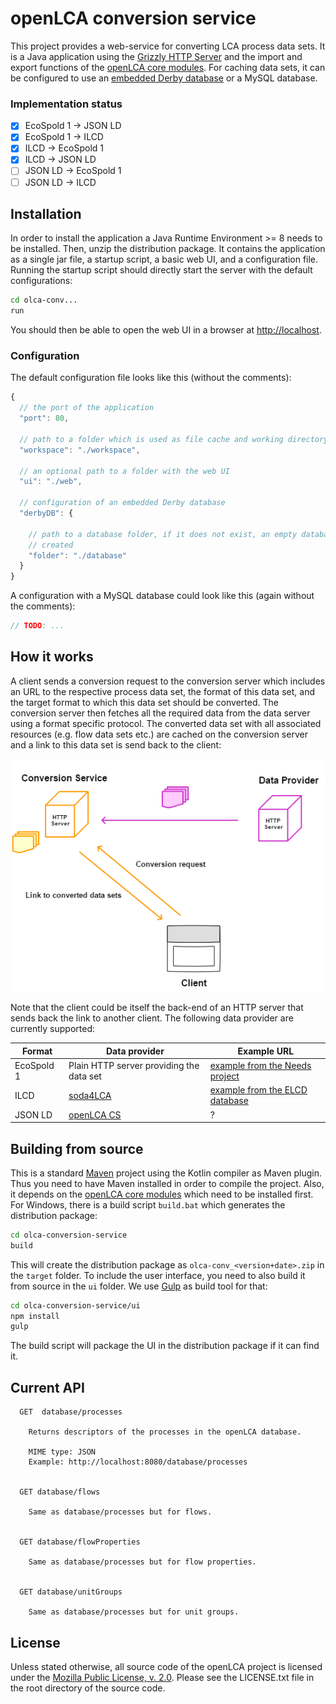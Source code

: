 openLCA conversion service
==========================
This project provides a web-service for converting LCA process data sets. It is
a Java application using the [Grizzly HTTP Server](https://javaee.github.io/grizzly/)
and the import and export functions of the
[openLCA core modules](https://github.com/GreenDelta/olca-modules). For caching
data sets, it can be configured to use an 
[embedded Derby database](https://db.apache.org/derby/papers/DerbyTut/embedded_intro.html)
or a MySQL database.

### Implementation status

* [x] EcoSpold 1 -> JSON LD
* [x] EcoSpold 1 -> ILCD
* [x] ILCD -> EcoSpold 1
* [x] ILCD -> JSON LD
* [ ] JSON LD -> EcoSpold 1
* [ ] JSON LD -> ILCD

## Installation
In order to install the application a Java Runtime Environment >= 8 needs to be
installed. Then, unzip the distribution package. It contains the application as
a single jar file, a startup script, a basic web UI, and a configuration file.
Running the startup script should directly start the server with the default
configurations:

```bash
cd olca-conv...
run
```

You should then be able to open the web UI in a browser at
[http://localhost](http://localhost).

### Configuration
The default configuration file looks like this (without the comments):

```javascript
{
  // the port of the application
  "port": 80,

  // path to a folder which is used as file cache and working directory 
  "workspace": "./workspace",

  // an optional path to a folder with the web UI
  "ui": "./web",
  
  // configuration of an embedded Derby database
  "derbyDB": {

    // path to a database folder, if it does not exist, an empty database is
    // created
    "folder": "./database"
  }
}
```

A configuration with a MySQL database could look like this (again without the
comments):

```javascript
// TODO: ...
```

## How it works
A client sends a conversion request to the conversion server which includes an
URL to the respective process data set, the format of this data set, and the
target format to which this data set should be converted. The conversion server
then fetches all the required data from the data server using a format specific
protocol. The converted data set with all associated resources (e.g. flow data
sets etc.) are cached on the conversion server and a link to this data set is
send back to the client:

![How it works](./conversion-service.png)

Note that the client could be itself the back-end of an HTTP server that sends
back the link to another client. The following data provider are currently
supported:

| Format | Data provider | Example URL |
|--------| -------------|------------ |
| EcoSpold 1 | Plain HTTP server providing the data set | [example from the Needs project](http://www.needs-project.org/needswebdb/scripts/download.php?fileid=4&type=xml) |
| ILCD | [soda4LCA](https://bitbucket.org/okusche/soda4lca) | [example from the ELCD database](http://eplca.jrc.ec.europa.eu/ELCD3/resource/processes/1a7da06d-e8b7-4ff1-920c-209e9009dbe0) |
| JSON LD | [openLCA CS](http://www.openlca.org/collaboration-server/) | ? |


## Building from source
This is a standard [Maven](https://maven.apache.org/) project using the Kotlin
compiler as Maven plugin. Thus you need to have Maven installed in order to
compile the project. Also, it depends on the [openLCA core modules](https://github.com/GreenDelta/olca-modules)
which need to be installed first. For Windows, there is a build script
`build.bat` which generates the distribution package:

```bash
cd olca-conversion-service
build
```

This will create the distribution package as `olca-conv_<version+date>.zip` in
the `target` folder. To include the user interface, you need to also build it
from source in the `ui` folder. We use [Gulp](https://gulpjs.com/) as build tool
for that:

```bash
cd olca-conversion-service/ui
npm install
gulp
```

The build script will package the UI in the distribution package if it can find
it.


Current API
-----------

```
  GET  database/processes
    
    Returns descriptors of the processes in the openLCA database.
    
    MIME type: JSON
    Example: http://localhost:8080/database/processes
    
    
  GET database/flows
  
    Same as database/processes but for flows.
    
  
  GET database/flowProperties
  
    Same as database/processes but for flow properties.
  
  
  GET database/unitGroups
  
    Same as database/processes but for unit groups.
```

License
-------
Unless stated otherwise, all source code of the openLCA project is licensed 
under the [Mozilla Public License, v. 2.0](http://www.mozilla.org/MPL/2.0/). 
Please see the LICENSE.txt file in the root directory of the source code.
    